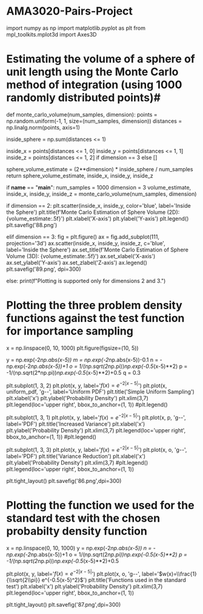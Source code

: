 # AMA3020-Pairs-Project

import numpy as np
import matplotlib.pyplot as plt
from mpl_toolkits.mplot3d import Axes3D

# Estimating the volume of a sphere of unit length using the Monte Carlo method of integration (using 1000 randomly distributed points)#

def monte_carlo_volume(num_samples, dimension):
  points = np.random.uniform(-1, 1, size=(num_samples, dimension))
  distances = np.linalg.norm(points, axis=1)

  inside_sphere = np.sum(distances <= 1)

  inside_x = points[distances <= 1, 0]
  inside_y = points[distances <= 1, 1]
  inside_z = points[distances <= 1, 2] if dimension == 3 else []

  sphere_volume_estimate = (2**dimension) * inside_sphere / num_samples
  return sphere_volume_estimate, inside_x, inside_y, inside_z

if __name__ == "__main__":
  num_samples = 1000
  dimension = 3 
  volume_estimate, inside_x, inside_y, inside_z = monte_carlo_volume(num_samples, dimension)

  if dimension == 2:
      plt.scatter(inside_x, inside_y, color='blue', label='Inside the Sphere')
      plt.title(f'Monte Carlo Estimation of Sphere Volume (2D): {volume_estimate:.5f}')
      plt.xlabel('X-axis')
      plt.ylabel('Y-axis')
      plt.legend()
      plt.savefig('88.png')

  elif dimension == 3:
      fig = plt.figure()
      ax = fig.add_subplot(111, projection='3d')
      ax.scatter(inside_x, inside_y, inside_z, c='blue', label='Inside the Sphere')
      ax.set_title(f'Monte Carlo Estimation of Sphere Volume (3D): {volume_estimate:.5f}')
      ax.set_xlabel('X-axis')
      ax.set_ylabel('Y-axis')
      ax.set_zlabel('Z-axis')
      ax.legend()
      plt.savefig('89.png', dpi=300)

  else:
      print(f"Plotting is supported only for dimensions 2 and 3.")



# Plotting the three problem density functions against the test function for importance sampling #

x = np.linspace(0, 10, 1000)
plt.figure(figsize=(10, 5))

y = np.exp(-2*np.abs(x-5)) 
m = np.exp(-2*np.abs(x-5))-0.1
n = -np.exp(-2*np.abs(x-5))+1
o = 1/(np.sqrt(2*np.pi))*np.exp(-0.5*(x-5)**2)
p = -1/(np.sqrt(2*np.pi))*np.exp(-0.5*(x-5)**2)+0.5
q = 0.3

plt.subplot(1, 3, 2)
plt.plot(x, y, label='$f(x) = e^{-2|x-5|}$')
plt.plot(x, uniform_pdf, 'g--', label='Uniform PDF')
plt.title('Simple Uniform Sampling')
plt.xlabel('x')
plt.ylabel('Probability Density')
plt.xlim(3,7)
plt.legend(loc='upper right', bbox_to_anchor=(1, 1))
#plt.legend()

plt.subplot(1, 3, 1)
plt.plot(x, y, label='$f(x) = e^{-2|x-5|}$')
plt.plot(x, p, 'g--', label='PDF')
plt.title('Increased Variance')
plt.xlabel('x')
plt.ylabel('Probability Density')
plt.xlim(3,7)
plt.legend(loc='upper right', bbox_to_anchor=(1, 1))
#plt.legend()

plt.subplot(1, 3, 3)
plt.plot(x, y, label='$f(x) = e^{-2|x-5|}$')
plt.plot(x, o, 'g--', label='PDF')
plt.title('Variance Reduction')
plt.xlabel('x')
plt.ylabel('Probability Density')
plt.xlim(3,7)
#plt.legend()
plt.legend(loc='upper right', bbox_to_anchor=(1, 1))


plt.tight_layout()
plt.savefig('86.png',dpi=300)


# Plotting the function we used for the standard test with the chosen probabilty density function #

x = np.linspace(0, 10, 1000)
y = np.exp(-2*np.abs(x-5)) 
n = -np.exp(-2*np.abs(x-5))+1
o = 1/(np.sqrt(2*np.pi))*np.exp(-0.5*(x-5)**2)
p = -1/(np.sqrt(2*np.pi))*np.exp(-0.5*(x-5)**2)+0.5

plt.plot(x, y, label='$f(x) = e^{-2|x-5|}$')
plt.plot(x, o, 'g--', label='$w(x)=\\frac{1}{\\sqrt{2\\pi}} e^{-0.5(x-5)^2}$')
plt.title('Functions used in the standard test')
plt.xlabel('x')
plt.ylabel('Probability Density')
plt.xlim(3,7)
plt.legend(loc='upper right', bbox_to_anchor=(1, 1))


plt.tight_layout()
plt.savefig('87.png',dpi=300)
